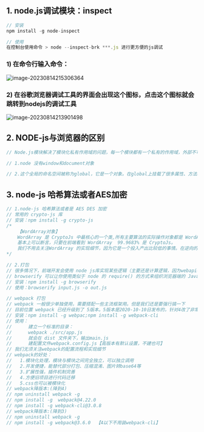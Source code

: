 ## 1. node.js调试模块：inspect

```javascript
// 安装
npm install -g node-inspect

// 使用
在控制台使用命令 > node --inspect-brk ***.js 进行更方便的js调试
```

### 1) 在命令行输入命令：

![image-20230814215306364](https://raw.githubusercontent.com/tzw160702/js-reverse/main/images/202308142153518.png)

### 2) 在谷歌浏览器调试工具的界面会出现这个图标，点击这个图标就会跳转到nodejs的调试工具

![image-20230814213901498](https://raw.githubusercontent.com/tzw160702/js-reverse/main/images/202308142143674.png)

## 2. NODE-js与浏览器的区别

```javascript
// Node.js模块解决了模块化私有作用域的问题，每一个模块都有一个私有的作用域，外部不可以直接访问模块内部作用域，只有通过exports导出的对象才能被访问。

// 1.node 没有window和document对象

// 2.这个全局的命名空间被称为global，它是一个对象。在global上挂载了很多属性、方法和类。
```

## 3. node-js 哈希算法或者AES加密

```javascript
// 1.node-js 哈希算法或者是 AES DES 加密
// 常用的 crypto-js 库
// 安装：npm install -g crypto-js
/*
	【WordArray对象】
	WordArray 是 CryptoJs 中最核心的一个类,所有主要算法的实际操作对象都是 WordArray 对象。理解 WordArray 是理解 CryptoJs 各算法的基础
	基本上可以断言，只要在前端看到 WordArray  99.9683% 是 CryptoJs。
	我们不用去关注WordArray 的实现细节，因为它是一个投入产出比较低的事情。在逆向的时候，涉及到计算方面的内容，99.9665%基本上可以直接拿下来用。
*/

// 2.打包
// 很多情况下，前端开发会使用 node js库实现某些逻辑（主要还是计算逻辑，因为webapi在nodejs上支持不好），但是这些代码没有办法在浏览器上使用，所以就需要转换
// browserify 可以让你使用类似于 node 的 require() 的方式来组织浏览器端的 Javascript 代码
// 安装：npm install -g browserify
// 使用：browserify input.js -o out.js

// webpack 打包
// webpack 一般很少单独使用，需要搭配一些主流框架用。但是我们还是要强行搞一下
// 目前位置 webpack 已经升级到了 5版本。5版本是2020-10-10日发布的，针对4改了非常多的东西，但是现在很多主流框架/已经上线的项目还在使用webpack4打包的结果
// 安装：npm install -g webpac;npm install -g webpack-cli 
// 使用：
// 		建立一个标准的目录：
// 		webpack ./src/app.js
// 		就会在 dist 文件夹下，输出main.js
// 		建配置文件webpack.config.js【高版本有默认设置，不建也可】
// 我们无须关注webpack的配置流程和实现细节
// webpack的好处：
// 	 1.模块化处理，模块与模块之间完全独立，可以独立调用
// 	 2.开发便捷，能替代部分打包、压缩混淆、图片转base64等
// 	 3.扩展性强，插件机制完善
// 	 4.方便旧项目进行代码迁移
//	 5.css也可以被模块化
// webpack降版本:(降到4)
// npm uninstall webpack -g
// npm install -g  webpack@4.22.0
// npm install -g webpack-cli@3.0.8
// webpack降版本:(降到3)
// npm uninstall webpack -g
// npm install -g webpack@3.6.0  【4以下不用装webpack-cli】
```


